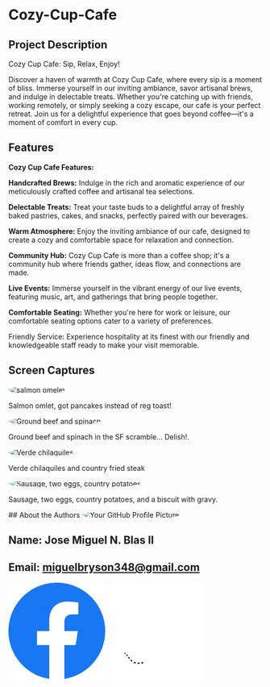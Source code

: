 # Cozy-Cup-Cafe

## Project Description
<p>Cozy Cup Cafe: Sip, Relax, Enjoy!

Discover a haven of warmth at Cozy Cup Cafe, where every sip is a moment of bliss. Immerse yourself in our inviting ambiance, savor artisanal brews, and indulge in delectable treats. Whether you're catching up with friends, working remotely, or simply seeking a cozy escape, our cafe is your perfect retreat. Join us for a delightful experience that goes beyond coffee—it's a moment of comfort in every cup.</p>
## Features
<p><b>Cozy Cup Cafe Features:</b>

<b>Handcrafted Brews:</b> Indulge in the rich and aromatic experience of our meticulously crafted coffee and artisanal tea selections.

<b>Delectable Treats:</b> Treat your taste buds to a delightful array of freshly baked pastries, cakes, and snacks, perfectly paired with our beverages.

<b>Warm Atmosphere:</b> Enjoy the inviting ambiance of our cafe, designed to create a cozy and comfortable space for relaxation and connection.

<b>Community Hub:</b> Cozy Cup Cafe is more than a coffee shop; it's a community hub where friends gather, ideas flow, and connections are made.

<b>Live Events:</b> Immerse yourself in the vibrant energy of our live events, featuring music, art, and gatherings that bring people together.

<b>Comfortable Seating:</b> Whether you're here for work or leisure, our comfortable seating options cater to a variety of preferences.

Friendly Service: Experience hospitality at its finest with our friendly and knowledgeable staff ready to make your visit memorable.</p>
## Screen Captures
  <img src="348s.jpg" alt="salmon omelet" width="150" style="border-radius: 50%;">
        <p>Salmon omlet, got pancakes instead of reg toast!</p>
        <img src="o.jpg" alt="Ground beef and spinach" width="150" style="border-radius: 50%;">
        <p>Ground beef and spinach in the SF scramble... Delish!.</p>
        <img src="ss.jpg" alt="Verde chilaquiles" width="150" style="border-radius: 50%;">
        <p>Verde chilaquiles and country fried steak</p>
        <img src="dd.jpg" alt="Sausage, two eggs, country potatoes" width="150" style="border-radius: 50%;">
        <p>Sausage, two eggs, country potatoes, and a biscuit with gravy.</p>
## About the Authors

<img src="https://avatars.githubusercontent.com/u/156798121?v=4" alt="Your GitHub Profile Picture" width="150" style="border-radius: 50%;">

## Name: Jose Miguel N. Blas II
## Email: miguelbryson348@gmail.com

[![Facebook](./icons/Facebook.png)](https://www.facebook.com/jay.emii.908)
[![Github](./icons/Github.png)](https://github.com/migblasino)

